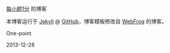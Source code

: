 [每小题1分](http://onepoint.tk) 的博客

本博客运行于 [Jekyll](http://jekyllrb.com) @ [GitHub](http://github.com/one-point)，博客模板修改自 [WebFrog](http://webfrogs.me/) 的博客。



One-point

2013-12-28
